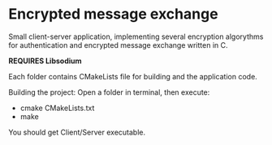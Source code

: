 # Encrypted message exchange
Small client-server application, implementing several encryption algorythms for authentication and encrypted message exchange written in C.

**REQUIRES Libsodium**

Each folder contains CMakeLists file for building and the application code.

Building the project:
Open a folder in terminal, then execute:
* cmake CMakeLists.txt
* make

You should get Client/Server executable.
